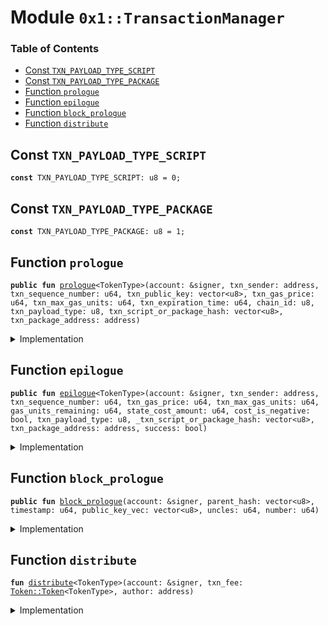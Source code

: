 
<a name="0x1_TransactionManager"></a>

# Module `0x1::TransactionManager`

### Table of Contents

-  [Const `TXN_PAYLOAD_TYPE_SCRIPT`](#0x1_TransactionManager_TXN_PAYLOAD_TYPE_SCRIPT)
-  [Const `TXN_PAYLOAD_TYPE_PACKAGE`](#0x1_TransactionManager_TXN_PAYLOAD_TYPE_PACKAGE)
-  [Function `prologue`](#0x1_TransactionManager_prologue)
-  [Function `epilogue`](#0x1_TransactionManager_epilogue)
-  [Function `block_prologue`](#0x1_TransactionManager_block_prologue)
-  [Function `distribute`](#0x1_TransactionManager_distribute)



<a name="0x1_TransactionManager_TXN_PAYLOAD_TYPE_SCRIPT"></a>

## Const `TXN_PAYLOAD_TYPE_SCRIPT`



<pre><code><b>const</b> TXN_PAYLOAD_TYPE_SCRIPT: u8 = 0;
</code></pre>



<a name="0x1_TransactionManager_TXN_PAYLOAD_TYPE_PACKAGE"></a>

## Const `TXN_PAYLOAD_TYPE_PACKAGE`



<pre><code><b>const</b> TXN_PAYLOAD_TYPE_PACKAGE: u8 = 1;
</code></pre>



<a name="0x1_TransactionManager_prologue"></a>

## Function `prologue`



<pre><code><b>public</b> <b>fun</b> <a href="#0x1_TransactionManager_prologue">prologue</a>&lt;TokenType&gt;(account: &signer, txn_sender: address, txn_sequence_number: u64, txn_public_key: vector&lt;u8&gt;, txn_gas_price: u64, txn_max_gas_units: u64, txn_expiration_time: u64, chain_id: u8, txn_payload_type: u8, txn_script_or_package_hash: vector&lt;u8&gt;, txn_package_address: address)
</code></pre>



<details>
<summary>Implementation</summary>


<pre><code><b>public</b> <b>fun</b> <a href="#0x1_TransactionManager_prologue">prologue</a>&lt;TokenType&gt;(
    account: &signer,
    txn_sender: address,
    txn_sequence_number: u64,
    txn_public_key: vector&lt;u8&gt;,
    txn_gas_price: u64,
    txn_max_gas_units: u64,
    txn_expiration_time: u64,
    chain_id: u8,
    txn_payload_type: u8,
    txn_script_or_package_hash: vector&lt;u8&gt;,
    txn_package_address: address,
) {
    // Can only be invoked by genesis account
    <b>assert</b>(<a href="Signer.md#0x1_Signer_address_of">Signer::address_of</a>(account) == <a href="CoreAddresses.md#0x1_CoreAddresses_GENESIS_ADDRESS">CoreAddresses::GENESIS_ADDRESS</a>(), <a href="ErrorCode.md#0x1_ErrorCode_PROLOGUE_ACCOUNT_DOES_NOT_EXIST">ErrorCode::PROLOGUE_ACCOUNT_DOES_NOT_EXIST</a>());

    // Check that the chain ID stored on-chain matches the chain ID
    // specified by the transaction
    <b>assert</b>(<a href="ChainId.md#0x1_ChainId_get">ChainId::get</a>() == chain_id, <a href="ErrorCode.md#0x1_ErrorCode_PROLOGUE_BAD_CHAIN_ID">ErrorCode::PROLOGUE_BAD_CHAIN_ID</a>());

    <a href="Account.md#0x1_Account_txn_prologue">Account::txn_prologue</a>&lt;TokenType&gt;(account, txn_sender, txn_sequence_number, txn_public_key, txn_gas_price, txn_max_gas_units);
    <b>assert</b>(<a href="TransactionTimeout.md#0x1_TransactionTimeout_is_valid_transaction_timestamp">TransactionTimeout::is_valid_transaction_timestamp</a>(txn_expiration_time), <a href="ErrorCode.md#0x1_ErrorCode_PROLOGUE_TRANSACTION_EXPIRED">ErrorCode::PROLOGUE_TRANSACTION_EXPIRED</a>());
    <b>if</b> (txn_payload_type == TXN_PAYLOAD_TYPE_PACKAGE){
        <a href="PackageTxnManager.md#0x1_PackageTxnManager_package_txn_prologue">PackageTxnManager::package_txn_prologue</a>(account, txn_sender, txn_package_address, txn_script_or_package_hash);
    }<b>else</b> <b>if</b>(txn_payload_type == TXN_PAYLOAD_TYPE_SCRIPT){
        //TODO verify <b>script</b> hash.
    };
}
</code></pre>



</details>

<a name="0x1_TransactionManager_epilogue"></a>

## Function `epilogue`



<pre><code><b>public</b> <b>fun</b> <a href="#0x1_TransactionManager_epilogue">epilogue</a>&lt;TokenType&gt;(account: &signer, txn_sender: address, txn_sequence_number: u64, txn_gas_price: u64, txn_max_gas_units: u64, gas_units_remaining: u64, state_cost_amount: u64, cost_is_negative: bool, txn_payload_type: u8, _txn_script_or_package_hash: vector&lt;u8&gt;, txn_package_address: address, success: bool)
</code></pre>



<details>
<summary>Implementation</summary>


<pre><code><b>public</b> <b>fun</b> <a href="#0x1_TransactionManager_epilogue">epilogue</a>&lt;TokenType&gt;(
    account: &signer,
    txn_sender: address,
    txn_sequence_number: u64,
    txn_gas_price: u64,
    txn_max_gas_units: u64,
    gas_units_remaining: u64,
    state_cost_amount: u64,
    cost_is_negative: bool,
    txn_payload_type: u8,
    _txn_script_or_package_hash: vector&lt;u8&gt;,
    txn_package_address: address,
    // txn execute success or fail.
    success: bool,
){
    <b>assert</b>(<a href="Signer.md#0x1_Signer_address_of">Signer::address_of</a>(account) == <a href="CoreAddresses.md#0x1_CoreAddresses_GENESIS_ADDRESS">CoreAddresses::GENESIS_ADDRESS</a>(), <a href="ErrorCode.md#0x1_ErrorCode_ENOT_GENESIS_ACCOUNT">ErrorCode::ENOT_GENESIS_ACCOUNT</a>());

    <a href="Account.md#0x1_Account_txn_epilogue">Account::txn_epilogue</a>&lt;TokenType&gt;(account, txn_sender, txn_sequence_number, txn_gas_price, txn_max_gas_units, gas_units_remaining, state_cost_amount, cost_is_negative);
    <b>if</b> (txn_payload_type == TXN_PAYLOAD_TYPE_PACKAGE){
       <a href="PackageTxnManager.md#0x1_PackageTxnManager_package_txn_epilogue">PackageTxnManager::package_txn_epilogue</a>(account, txn_sender, txn_package_address, success);
    }
}
</code></pre>



</details>

<a name="0x1_TransactionManager_block_prologue"></a>

## Function `block_prologue`



<pre><code><b>public</b> <b>fun</b> <a href="#0x1_TransactionManager_block_prologue">block_prologue</a>(account: &signer, parent_hash: vector&lt;u8&gt;, timestamp: u64, public_key_vec: vector&lt;u8&gt;, uncles: u64, number: u64)
</code></pre>



<details>
<summary>Implementation</summary>


<pre><code><b>public</b> <b>fun</b> <a href="#0x1_TransactionManager_block_prologue">block_prologue</a>(
    account: &signer,
    parent_hash: vector&lt;u8&gt;,
    timestamp: u64,
    public_key_vec: vector&lt;u8&gt;,
    uncles: u64,
    number: u64,
){
    // Can only be invoked by genesis account
    <b>assert</b>(<a href="Signer.md#0x1_Signer_address_of">Signer::address_of</a>(account) == <a href="CoreAddresses.md#0x1_CoreAddresses_GENESIS_ADDRESS">CoreAddresses::GENESIS_ADDRESS</a>(), <a href="ErrorCode.md#0x1_ErrorCode_ENOT_GENESIS_ACCOUNT">ErrorCode::ENOT_GENESIS_ACCOUNT</a>());
    <a href="Timestamp.md#0x1_Timestamp_update_global_time">Timestamp::update_global_time</a>(account, timestamp);

    //get previous author for distribute txn_fee
    <b>let</b> previous_author = <a href="Block.md#0x1_Block_get_current_author">Block::get_current_author</a>();
    <b>let</b> txn_fee = <a href="TransactionFee.md#0x1_TransactionFee_distribute_transaction_fees">TransactionFee::distribute_transaction_fees</a>&lt;<a href="STC.md#0x1_STC">STC</a>&gt;(account);
    <a href="#0x1_TransactionManager_distribute">distribute</a>(account, txn_fee, previous_author);

    <b>let</b> new_address = <a href="LCS.md#0x1_LCS_from_public_key_vec">LCS::from_public_key_vec</a>(<b>copy</b> public_key_vec);//TODO
    <b>let</b> reward = <a href="Block.md#0x1_Block_process_block_metadata">Block::process_block_metadata</a>(account, parent_hash, new_address, timestamp, uncles, number);
    <a href="BlockReward.md#0x1_BlockReward_process_block_reward">BlockReward::process_block_reward</a>(account, number, reward, <b>copy</b> public_key_vec);
}
</code></pre>



</details>

<a name="0x1_TransactionManager_distribute"></a>

## Function `distribute`



<pre><code><b>fun</b> <a href="#0x1_TransactionManager_distribute">distribute</a>&lt;TokenType&gt;(account: &signer, txn_fee: <a href="Token.md#0x1_Token_Token">Token::Token</a>&lt;TokenType&gt;, author: address)
</code></pre>



<details>
<summary>Implementation</summary>


<pre><code><b>fun</b> <a href="#0x1_TransactionManager_distribute">distribute</a>&lt;TokenType&gt;(account: &signer, txn_fee: <a href="Token.md#0x1_Token">Token</a>&lt;TokenType&gt;, author: address) {
    <b>let</b> value = <a href="Token.md#0x1_Token_value">Token::value</a>&lt;TokenType&gt;(&txn_fee);
    <b>if</b> (value &gt; 0) {
        <a href="Account.md#0x1_Account_deposit_to">Account::deposit_to</a>&lt;TokenType&gt;(account, author, txn_fee);
    }<b>else</b> {
        <a href="Token.md#0x1_Token_destroy_zero">Token::destroy_zero</a>&lt;TokenType&gt;(txn_fee);
    }
}
</code></pre>



</details>
